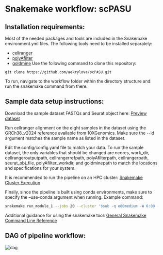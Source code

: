 # Snakemake workflow: scPASU

## Installation requirements:
Most of the needed packages and tools are included in the Snakemake environment.yml files. The following tools need to be installed separately:
* [cellranger](https://www.10xgenomics.com/support/software/cell-ranger/latest/tutorials/cr-tutorial-in)
* [polyAfilter](https://github.com/MarekSvob/polyAfilter)
* [goldmine](https://github.com/jeffbhasin/goldmine)
Use the following command to clone this repository:
```
git clone https://github.com/aekrylova/scPASU.git
```
To run, navigate to the workflow folder within the directory structure and run the snakemake command from there. 

## Sample data setup instructions:
Download the sample dataset FASTQs and Seurat object here: [Preview dataset](https://data.mendeley.com/preview/6bf3w4wrj8?a=10479bdc-60fa-4632-84f8-89545ed45cf3) 

Run cellranger alignment on the eight samples in the dataset using the GRCh38_v2024 reference available from 10XGenomics. Make sure the --id argument matches the sample name as listed in the dataset.

Edit the config/config.yaml file to match your data. To run the sample dataset, the only variables that should be changed are ncores, work_dir, cellrangeroutputpath, cellrangerrefpath, polyAfilterpath, cellrangerpath, seurat_obj_file, polyAfilter_workdir, and goldminepath to match the locations and specifications for your system.  

It is recommended to run the pipeline on an HPC cluster: [Snakemake Cluster Execution](https://snakemake.readthedocs.io/en/v7.19.1/executing/cluster.html)

Finally, since the pipeline is built using conda environments, make sure to specify the –use-conda argument when running. Example command:
```bash
snakemake run_module_1 --jobs 20 --cluster 'bsub -q e80medium -W 6:00 -u AEKrylova@mdanderson.org -n 32 -M 200 -R "rusage[mem=200]"' --use-conda
```

Additional guidance for using the snakemake tool: [General Snakemake Command Line Reference](https://snakemake.readthedocs.io/en/v7.19.1/executing/cli.html)

## DAG of pipeline workflow:

![dag](https://github.com/user-attachments/assets/4062fef2-eb3a-4a7e-9fb2-3fc82fa4e15f)

